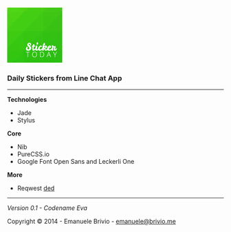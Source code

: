 ![sticker today](https://raw.githubusercontent.com/emanuelebrivio/sticker.today/gh-pages/static/img/sticker-today.png)

### Daily Stickers from Line Chat App ###

---

**Technologies**
- Jade
- Stylus

**Core**
- Nib
- PureCSS.io
- Google Font Open Sans and Leckerli One

**More**
- Reqwest [ded](https://github.com/ded/Reqwest)

---

*Version 0.1 - Codename Eva*

Copyright © 2014 - Emanuele Brivio - [emanuele@brivio.me](mailto:emanuele@brivio.me)
